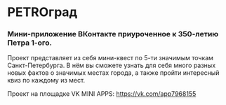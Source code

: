 # PETROград

### Мини-приложение ВКонтакте приуроченное к 350-летию Петра 1-ого.

Проект представляет из себя мини-квест по 5-ти значимым точкам Санкт-Петербурга. В нём вы сможете узнать для себя много разных новых фактов о значимых местах города, а также пройти интересный квиз по каждому из мест.

Проект на площадке VK MINI APPS:
https://vk.com/app7968155

